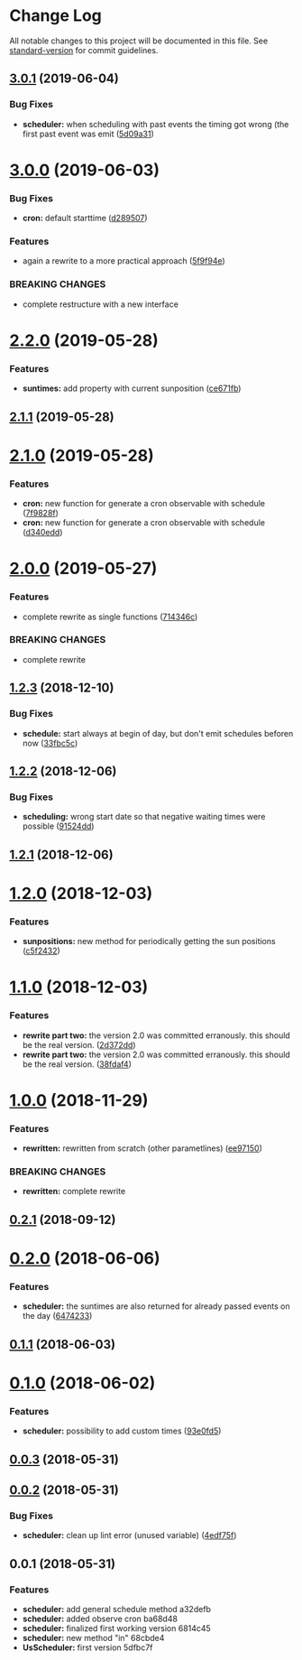 # Change Log

All notable changes to this project will be documented in this file. See [standard-version](https://github.com/conventional-changelog/standard-version) for commit guidelines.

<a name="3.0.1"></a>
## [3.0.1](https://github.com/ulfalfa/us-scheduler/compare/v3.0.0...v3.0.1) (2019-06-04)


### Bug Fixes

* **scheduler:** when scheduling with past events the timing got wrong (the first past event was emit ([5d09a31](https://github.com/ulfalfa/us-scheduler/commit/5d09a31))



<a name="3.0.0"></a>
# [3.0.0](https://github.com/ulfalfa/us-scheduler/compare/v2.2.0...v3.0.0) (2019-06-03)


### Bug Fixes

* **cron:** default starttime ([d289507](https://github.com/ulfalfa/us-scheduler/commit/d289507))


### Features

* again a rewrite to a more practical approach ([5f9f94e](https://github.com/ulfalfa/us-scheduler/commit/5f9f94e))


### BREAKING CHANGES

* complete restructure with a new interface



<a name="2.2.0"></a>
# [2.2.0](https://github.com/ulfalfa/us-scheduler/compare/v2.1.1...v2.2.0) (2019-05-28)


### Features

* **suntimes:** add property with current sunposition ([ce671fb](https://github.com/ulfalfa/us-scheduler/commit/ce671fb))



<a name="2.1.1"></a>
## [2.1.1](https://github.com/ulfalfa/us-scheduler/compare/v2.1.0...v2.1.1) (2019-05-28)



<a name="2.1.0"></a>
# [2.1.0](https://github.com/ulfalfa/us-scheduler/compare/v2.0.0...v2.1.0) (2019-05-28)


### Features

* **cron:** new function for generate a cron observable with schedule ([7f9828f](https://github.com/ulfalfa/us-scheduler/commit/7f9828f))
* **cron:** new function for generate a cron observable with schedule ([d340edd](https://github.com/ulfalfa/us-scheduler/commit/d340edd))



<a name="2.0.0"></a>
# [2.0.0](https://github.com/ulfalfa/us-scheduler/compare/v1.2.3...v2.0.0) (2019-05-27)


### Features

* complete rewrite as single functions ([714346c](https://github.com/ulfalfa/us-scheduler/commit/714346c))


### BREAKING CHANGES

* complete rewrite



<a name="1.2.3"></a>
## [1.2.3](https://github.com/ulfalfa/us-scheduler/compare/v1.2.2...v1.2.3) (2018-12-10)


### Bug Fixes

* **schedule:** start always at begin of day, but don't emit schedules beforen now ([33fbc5c](https://github.com/ulfalfa/us-scheduler/commit/33fbc5c))



<a name="1.2.2"></a>
## [1.2.2](https://github.com/ulfalfa/us-scheduler/compare/v1.2.1...v1.2.2) (2018-12-06)


### Bug Fixes

* **scheduling:** wrong start date so that negative waiting times were possible ([91524dd](https://github.com/ulfalfa/us-scheduler/commit/91524dd))



<a name="1.2.1"></a>
## [1.2.1](https://github.com/ulfalfa/us-scheduler/compare/v1.2.0...v1.2.1) (2018-12-06)



<a name="1.2.0"></a>
# [1.2.0](https://github.com/ulfalfa/us-scheduler/compare/v1.1.0...v1.2.0) (2018-12-03)


### Features

* **sunpositions:** new method for periodically getting the sun positions ([c5f2432](https://github.com/ulfalfa/us-scheduler/commit/c5f2432))



<a name="1.1.0"></a>
# [1.1.0](https://github.com/ulfalfa/us-scheduler/compare/v1.0.0...v1.1.0) (2018-12-03)


### Features

* **rewrite part two:** the version 2.0 was committed erranously. this should be the real version. ([2d372dd](https://github.com/ulfalfa/us-scheduler/commit/2d372dd))
* **rewrite part two:** the version 2.0 was committed erranously. this should be the real version. ([38fdaf4](https://github.com/ulfalfa/us-scheduler/commit/38fdaf4))



<a name="1.0.0"></a>
# [1.0.0](https://github.com/ulfalfa/us-scheduler/compare/v0.2.1...v1.0.0) (2018-11-29)


### Features

* **rewritten:** rewritten from scratch (other parametlines) ([ee97150](https://github.com/ulfalfa/us-scheduler/commit/ee97150))


### BREAKING CHANGES

* **rewritten:** complete rewrite



<a name="0.2.1"></a>
## [0.2.1](https://github.com/ulfalfa/us-scheduler/compare/v0.2.0...v0.2.1) (2018-09-12)



<a name="0.2.0"></a>
# [0.2.0](https://github.com/ulfalfa/us-scheduler/compare/v0.1.1...v0.2.0) (2018-06-06)


### Features

* **scheduler:** the suntimes are also returned for already passed events on the day ([6474233](https://github.com/ulfalfa/us-scheduler/commit/6474233))



<a name="0.1.1"></a>
## [0.1.1](https://github.com/ulfalfa/us-scheduler/compare/v0.1.0...v0.1.1) (2018-06-03)



<a name="0.1.0"></a>
# [0.1.0](https://github.com/ulfalfa/us-scheduler/compare/v0.0.2...v0.1.0) (2018-06-02)


### Features

* **scheduler:** possibility to add custom times ([93e0fd5](https://github.com/ulfalfa/us-scheduler/commit/93e0fd5))



<a name="0.0.3"></a>
## [0.0.3](https://github.com/ulfalfa/us-scheduler/compare/v0.0.2...v0.0.3) (2018-05-31)



<a name="0.0.2"></a>
## [0.0.2](https://github.com/ulfalfa/us-scheduler/compare/v0.0.1...v0.0.2) (2018-05-31)


### Bug Fixes

* **scheduler:** clean up lint error (unused variable) ([4edf75f](https://github.com/ulfalfa/us-scheduler/commit/4edf75f))



<a name="0.0.1"></a>
## 0.0.1 (2018-05-31)


### Features

* **scheduler:** add general schedule method a32defb
* **scheduler:** added observe cron ba68d48
* **scheduler:** finalized first working version 6814c45
* **scheduler:** new method "in" 68cbde4
* **UsScheduler:** first version 5dfbc7f
